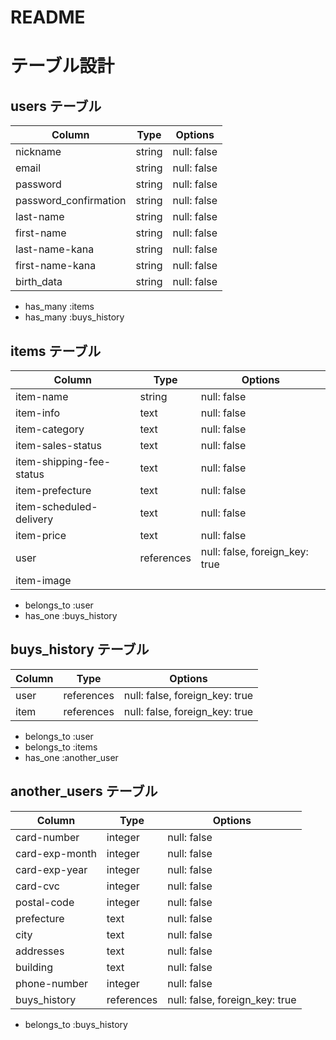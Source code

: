 # README

# テーブル設計

## users テーブル

| Column   | Type   | Options     |
| -------- | ------ | ----------- |
| nickname               | string | null: false |
| email                  | string | null: false |
| password               | string | null: false |
| password_confirmation  | string | null: false |
| last-name              | string | null: false |
| first-name             | string | null: false |
| last-name-kana         | string | null: false |
| first-name-kana        | string | null: false |
| birth_data             | string | null: false |

- has_many :items
- has_many :buys_history

## items テーブル

| Column | Type   | Options     |
| ------ | ---------- | --------------------------------- |
| item-name                | string | null: false |
| item-info                | text | null: false   |
| item-category            | text | null: false   |
| item-sales-status        | text | null: false   |
| item-shipping-fee-status | text | null: false   |
| item-prefecture          | text | null: false   |
| item-scheduled-delivery  | text | null: false   |
| item-price               | text | null: false   |
| user                     | references | null: false, foreign_key: true |
| item-image |

- belongs_to :user
- has_one :buys_history

## buys_history テーブル

| Column  | Type       | Options                        |
| ------- | ---------- | ------------------------------ |
| user | references | null: false, foreign_key: true         |
| item | references | null: false, foreign_key: true         |


- belongs_to :user
- belongs_to :items
- has_one :another_user

## another_users テーブル
| Column   | Type   | Options     |
| -------- | ------ | ----------- |
| card-number    | integer | null: false |
| card-exp-month | integer | null: false |
| card-exp-year  | integer | null: false |
| card-cvc       | integer | null: false |
| postal-code    | integer | null: false |
| prefecture     | text | null: false    |
| city           | text | null: false    |
| addresses      | text | null: false    |
| building       | text | null: false    |
| phone-number   | integer | null: false |
| buys_history   | references | null: false, foreign_key: true |


- belongs_to :buys_history